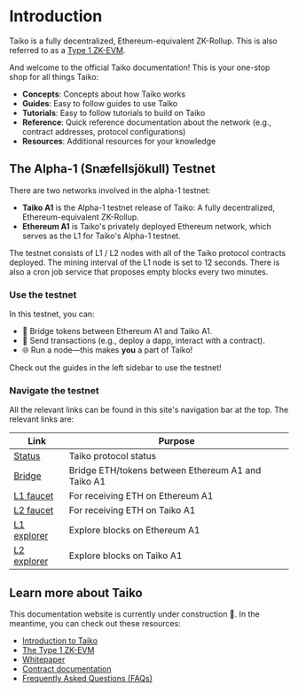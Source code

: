 # Introduction

Taiko is a fully decentralized, Ethereum-equivalent ZK-Rollup. This is also referred to as a [Type 1 ZK-EVM](https://mirror.xyz/labs.taiko.eth/w7NSKDeKfJoEy0p89I9feixKfdK-20JgWF9HZzxfeBo).

And welcome to the official Taiko documentation! This is your one-stop shop for all things Taiko:

- **Concepts**: Concepts about how Taiko works
- **Guides**: Easy to follow guides to use Taiko
- **Tutorials**: Easy to follow tutorials to build on Taiko
- **Reference**: Quick reference documentation about the network (e.g., contract addresses, protocol configurations)
- **Resources**: Additional resources for your knowledge

## The Alpha-1 (Snæfellsjökull) Testnet

There are two networks involved in the alpha-1 testnet:

- **Taiko A1** is the Alpha-1 testnet release of Taiko: A fully decentralized, Ethereum-equivalent ZK-Rollup.
- **Ethereum A1** is Taiko's privately deployed Ethereum network, which serves as the L1 for Taiko's Alpha-1 testnet.

The testnet consists of L1 / L2 nodes with all of the Taiko protocol contracts deployed. The mining interval of the L1 node is set to 12 seconds. There is also a cron job service that proposes empty blocks every two minutes.

### Use the testnet

In this testnet, you can:

- 🌉 Bridge tokens between Ethereum A1 and Taiko A1.
- 🤝 Send transactions (e.g., deploy a dapp, interact with a contract).
- 🌐 Run a node—this makes **you** a part of Taiko!

Check out the guides in the left sidebar to use the testnet!

### Navigate the testnet

All the relevant links can be found in this site's navigation bar at the top. The relevant links are:

| Link                                            | Purpose                                            |
| ----------------------------------------------- | -------------------------------------------------- |
| [Status](https://status.a1.taiko.xyz/)          | Taiko protocol status                              |
| [Bridge](https://bridge.a1.taiko.xyz/)          | Bridge ETH/tokens between Ethereum A1 and Taiko A1 |
| [L1 faucet](https://l1faucet.a1.taiko.xyz/)     | For receiving ETH on Ethereum A1                   |
| [L2 faucet](https://l2faucet.a1.taiko.xyz/)     | For receiving ETH on Taiko A1                      |
| [L1 explorer](https://l1explorer.a1.taiko.xyz/) | Explore blocks on Ethereum A1                      |
| [L2 explorer](https://l2explorer.a1.taiko.xyz/) | Explore blocks on Taiko A1                         |

## Learn more about Taiko

This documentation website is currently under construction 🚧. In the meantime, you can check out these resources:

- [Introduction to Taiko](https://mirror.xyz/labs.taiko.eth/oRy3ZZ_4-6IEQcuLCMMlxvdH6E-T3_H7UwYVzGDsgf4)
- [The Type 1 ZK-EVM](https://mirror.xyz/labs.taiko.eth/w7NSKDeKfJoEy0p89I9feixKfdK-20JgWF9HZzxfeBo)
- [Whitepaper](https://taikoxyz.github.io/taiko-mono/taiko-whitepaper.pdf)
- [Contract documentation](/docs/reference/contract-documentation/)
- [Frequently Asked Questions (FAQs)](/docs/resources/faqs/)
